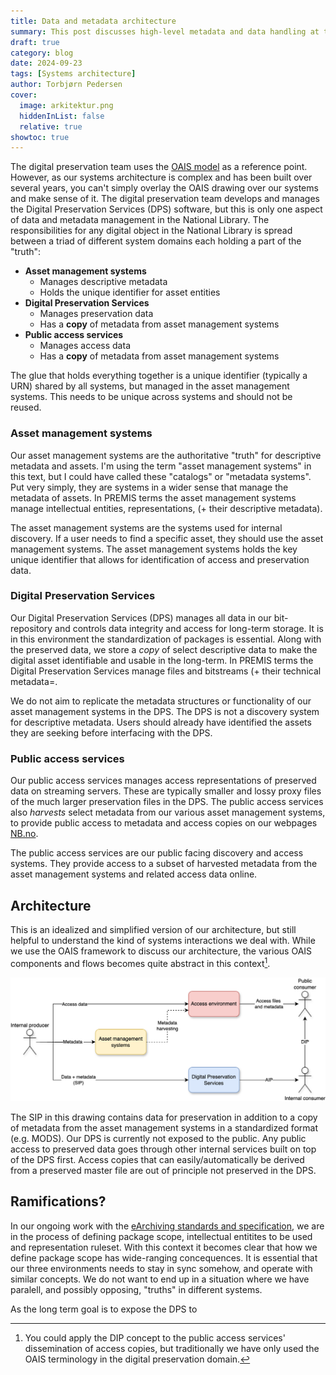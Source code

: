 ```yaml
---
title: Data and metadata architecture
summary: This post discusses high-level metadata and data handling at the National Library of Norway
draft: true
category: blog
date: 2024-09-23
tags: [Systems architecture]
author: Torbjørn Pedersen
cover:
  image: arkitektur.png
  hiddenInList: false
  relative: true
showtoc: true
---
```


The digital preservation team uses the [OAIS model](https://en.wikipedia.org/wiki/Open_Archival_Information_System#The_functional_model "Wikipedia page explaining the OAIS functional model") as a reference point.
However, as our systems architecture is complex and has been built over several years, you can't simply overlay the OAIS drawing over our systems and make sense of it.
The digital preservation team develops and manages the Digital Preservation Services (DPS) software, but this is only one aspect of data and metadata management in the National Library.
The responsibilities for any digital object in the National Library is spread between a triad of different system domains each holding a part of the "truth":

- **Asset management systems**
	- Manages descriptive metadata
	- Holds the unique identifier for asset entities
- **Digital Preservation Services**
	- Manages preservation data
	- Has a **copy** of metadata from asset management systems
- **Public access services**
	- Manages access data
	- Has a **copy** of metadata from asset management systems

The glue that holds everything together is a unique identifier (typically a URN) shared by all systems, but managed in the asset management systems.
This needs to be unique across systems and should not be reused. 

### Asset management systems
Our asset management systems are the authoritative "truth" for descriptive metadata and assets. 
I'm using the term "asset management systems" in this text, but I could have called these "catalogs" or "metadata systems". 
Put very simply, they are systems in a wider sense that manage the metadata of assets.
In PREMIS terms the asset management systems manage intellectual entities, representations, (+ their descriptive metadata).

The asset management systems are the systems used for internal discovery.
If a user needs to find a specific asset, they should use the asset management systems.
The asset management systems holds the key unique identifier that allows for identification of access and preservation data.

### Digital Preservation Services
Our Digital Preservation Services (DPS) manages all data in our bit-repository and controls data integrity and access for long-term storage. 
It is in this environment the standardization of packages is essential. 
Along with the preserved data, we store a *copy* of select descriptive data to make the digital asset identifiable and usable in the long-term.
In PREMIS terms the Digital Preservation Services manage files and bitstreams (+ their technical metadata=.

We do not aim to replicate the metadata structures or functionality of our asset management systems in the DPS. 
The DPS is not a discovery system for descriptive metadata.
Users should already have identified the assets they are seeking before interfacing with the DPS.

### Public access services
Our public access services manages access representations of preserved data on streaming servers. 
These are typically smaller and lossy proxy files of the much larger preservation files in the DPS. 
The public access services also *harvests* select metadata from our various asset management systems, to provide public access to metadata and access copies on our webpages [NB.no](https://www.nb.no/search "National library online portal").

The public access services are our public facing discovery and access systems.
They provide access to a subset of harvested metadata from the asset management systems and related access data online.

## Architecture
This is an idealized and simplified version of our architecture, but still helpful to understand the kind of systems interactions we deal with.
While we use the OAIS framework to discuss our architecture, the various OAIS components and flows becomes quite abstract in this context[^1]. 

[^1]: You could apply the DIP concept to the public access services' dissemination of access copies, but traditionally we have only used the OAIS terminology in the digital preservation domain.

![architecture drawing](arkitektur.png)

The SIP in this drawing contains data for preservation in addition to a copy of metadata from the asset management systems in a standardized format (e.g. MODS).
Our DPS is currently not exposed to the public. 
Any public access to preserved data goes through other internal services built on top of the DPS first. Access copies that can easily/automatically be derived from a preserved master file are out of principle not preserved in the DPS.

## Ramifications?
In our ongoing work with the [eArchiving standards and specification](https://dilcis.eu "Website with standards and specifications for E-ARK"), we are in the process of defining package scope, intellectual entitites to be used and representation ruleset. 
With this context it becomes clear that how we define package scope has wide-ranging concequences.
It is essential that our three environments needs to stay in sync somehow, and operate with similar concepts.
We do not want to end up in a situation where we have paralell, and possibly opposing, "truths" in different systems.

As the long term goal is to expose the DPS to 

